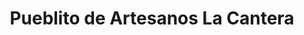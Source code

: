 ---
title: "Pueblito de Artesanos La Cantera"
url: /penaflor/pueblito-de-artesanos-la-cantera/
shop: artesanía
---
